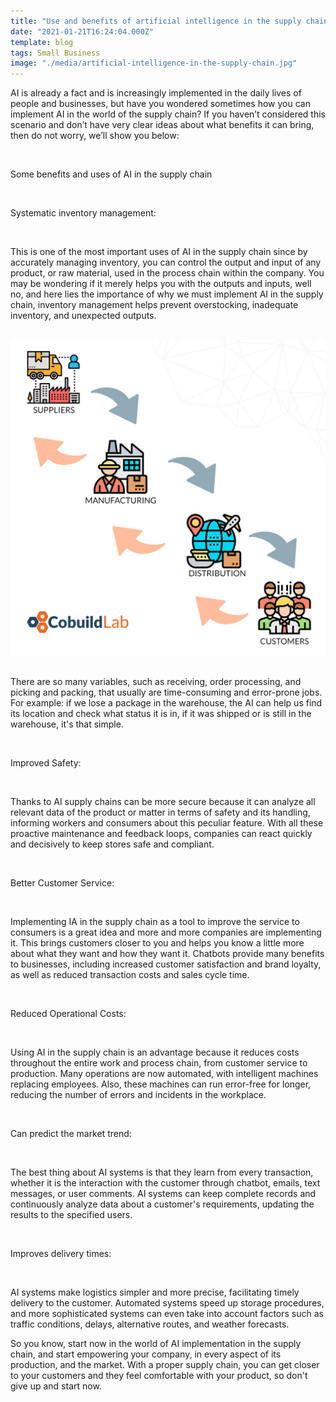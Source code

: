 ```yaml
---
title: "Use and benefits of artificial intelligence in the supply chain by 2021"
date: "2021-01-21T16:24:04.000Z"
template: blog
tags: Small Business
image: "./media/artificial-intelligence-in-the-supply-chain.jpg"
---
```


AI is already a fact and is increasingly implemented in the daily lives of people and businesses, but have you wondered sometimes how you can implement AI in the world of the supply chain? If you haven’t considered this scenario and don’t have very clear ideas about what benefits it can bring, then do not worry, we’ll show you below:    

<Br>

<title-2>Some benefits and uses of AI in the supply chain</title-2>

<Br>

<title-3>Systematic inventory management:</title-3>

<Br>

This is one of the most important uses of AI in the supply chain since by accurately managing inventory, you can control the output and input of any product, or raw material, used in the process chain within the company. You may be wondering if it merely helps you with the outputs and inputs, well no, and here lies the importance of why we must implement AI in the supply chain, inventory management helps prevent overstocking, inadequate inventory, and unexpected outputs.

<Br>

<center>
<img src="./media/MANAGEMENT.jpg">
</center>

<Br>

There are so many variables, such as receiving, order processing, and picking and packing, that usually are time-consuming and error-prone jobs. For example: if we lose a package in the warehouse, the AI can help us find its location and check what status it is in, if it was shipped or is still in the warehouse, it's that simple.

<Br>

<title-3>Improved Safety:</title-3>

<Br>

Thanks to AI supply chains can be more secure because it can analyze all relevant data of the product or matter in terms of safety and its handling, informing workers and consumers about this peculiar feature. With all these proactive maintenance and feedback loops, companies can react quickly and decisively to keep stores safe and compliant. 

<Br>

<title-3>Better Customer Service:</title-3>

<Br>

Implementing IA in the supply chain as a tool to improve the service to consumers is a great idea and more and more companies are implementing it. This brings customers closer to you and helps you know a little more about what they want and how they want it. Chatbots provide many benefits to businesses, including increased customer satisfaction and brand loyalty, as well as reduced transaction costs and sales cycle time. 

<Br>

<title-3>Reduced Operational Costs:</title-3>

<Br>

Using AI in the supply chain is an advantage because it reduces costs throughout the entire work and process chain, from customer service to production. Many operations are now automated, with intelligent machines replacing employees. Also, these machines can run error-free for longer, reducing the number of errors and incidents in the workplace.  

<Br>

<title-3>Can predict the market trend:</title-3>

<Br>

The best thing about AI systems is that they learn from every transaction, whether it is the interaction with the customer through chatbot, emails, text messages, or user comments. AI systems can keep complete records and continuously analyze data about a customer's requirements, updating the results to the specified users. 

<Br>

<title-3>Improves delivery times: </title-3>

<Br>

AI systems make logistics simpler and more precise, facilitating timely delivery to the customer. Automated systems speed up storage procedures, and more sophisticated systems can even take into account factors such as traffic conditions, delays, alternative routes, and weather forecasts.

So you know, start now in the world of AI implementation in the supply chain, and start empowering your company, in every aspect of its production, and the market. With a proper supply chain, you can get closer to your customers and they feel comfortable with your product, so don't give up and start now.  



